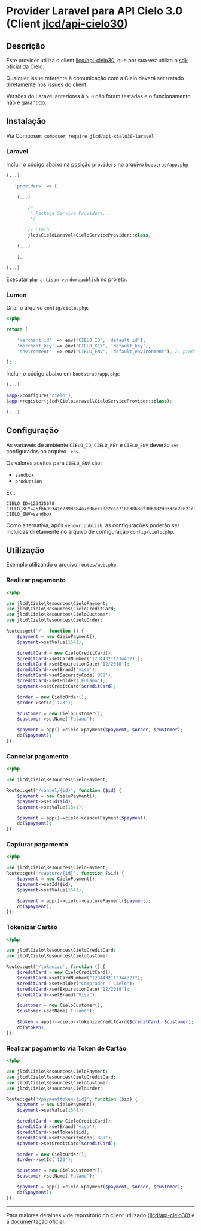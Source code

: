 # Provider Laravel para API Cielo 3.0 (Client [jlcd/api-cielo30](https://github.com/jlcd/api-cielo30))

## Descrição

Este provider utiliza o client [jlcd/api-cielo30](https://github.com/jlcd/api-cielo30), que por sua vez utiliza o [sdk oficial](https://github.com/DeveloperCielo/API-3.0-PHP) da Cielo.

Qualquer issue referente à comunicação com a Cielo deverá ser tratado diretamente nos [issues](https://github.com/jlcd/api-cielo30/issues) do client.

Versões do Laravel anteriores à `5.0` não foram testadas e o funcionamento não é garantido.

## Instalação

Via Composer: `composer require jlcd/api-cielo30-laravel`

### Laravel

Incluir o código abaixo na posição `providers` no arquivo `boostrap/app.php`
```php
(...)

   'providers' => [

    (...)

        /*
         * Package Service Providers...
         */

        // Cielo
        jlcd\CieloLaravel\CieloServiceProvider::class,

    (...)

    ],

(...)
```

Executar `php artisan vendor:publish` no projeto.

### Lumen

Criar o arquivo `config/cielo.php`:

```php
<?php

return [

    'merchant_id'  => env('CIELO_ID', 'default_id'),
    'merchant_key' => env('CIELO_KEY', 'default_key'),
    'environment'  => env('CIELO_ENV', 'default_environment'), // production | sandbox

];

```

Incluir o código abaixo em `bootstrap/app.php`:

```php
(...)

$app->configure('cielo');
$app->register(jlcd\CieloLaravel\CieloServiceProvider::class);

(...)
```

## Configuração

As variáveis de ambiente `CIELO_ID`, `CIELO_KEY` e `CIELO_ENV` deverão ser configuradas no arquivo `.env`.

Os valores aceitos para `CIELO_ENV` são:

- `sandbox`
- `production`

Ex.:

```plain
CIELO_ID=123435678
CIELO_KEY=25fbb99341c739dd84a7b06ec78c2cac718838630f30b182d033ce2e621c34f3
CIELO_ENV=sandbox
```

Como alternativa, após `vendor:publish`, as configurações poderão ser incluídas diretamente no arquivo de configuração `config/cielo.php`.

## Utilização

Exemplo utilizando o arquivo `routes/web.php`:

### Realizar pagamento

```php
<?php

use jlcd\Cielo\Resources\CieloPayment;
use jlcd\Cielo\Resources\CieloCreditCard;
use jlcd\Cielo\Resources\CieloCustomer;
use jlcd\Cielo\Resources\CieloOrder;

Route::get('/', function () {
    $payment = new CieloPayment();
    $payment->setValue(1541);

    $creditCard = new CieloCreditCard();
    $creditCard->setCardNumber('1234432112344321');
    $creditCard->setExpirationDate('12/2018');
    $creditCard->setBrand('visa');
    $creditCard->setSecurityCode('888');
    $creditCard->setHolder('Fulano');
    $payment->setCreditCard($creditCard);

    $order = new CieloOrder();
    $order->setId('123');

    $customer = new CieloCustomer();
    $customer->setName('Fulano');

    $payment = app()->cielo->payment($payment, $order, $customer);
    dd($payment);
});
```

### Cancelar pagamento

```php
<?php

use jlcd\Cielo\Resources\CieloPayment;

Route::get('/cancel/{id}', function ($id) {
    $payment = new CieloPayment();
    $payment->setId($id);
    $payment->setValue(1541);

    $payment = app()->cielo->cancelPayment($payment);
    dd($payment);
});
```

### Capturar pagamento


```php
<?php

use jlcd\Cielo\Resources\CieloPayment;
Route::get('/capture/{id}', function ($id) {
    $payment = new CieloPayment();
    $payment->setId($id);
    $payment->setValue(1541);

    $payment = app()->cielo->capturePayment($payment);
    dd($payment);
});
```

### Tokenizar Cartão

```php
<?php

use jlcd\Cielo\Resources\CieloCreditCard;
use jlcd\Cielo\Resources\CieloCustomer;

Route::get('/tokenize', function () {
    $creditCard = new CieloCreditCard();
    $creditCard->setCardNumber("1234432112344321");
    $creditCard->setHolder("Comprador T Cielo");
    $creditCard->setExpirationDate("12/2018");
    $creditCard->setBrand("Visa");

    $customer = new CieloCustomer();
    $customer->setName('Fulano');

    $token = app()->cielo->tokenizeCreditCard($creditCard, $customer);
    dd($token);
});
```

### Realizar pagamento via Token de Cartão

```php
<?php

use jlcd\Cielo\Resources\CieloPayment;
use jlcd\Cielo\Resources\CieloCreditCard;
use jlcd\Cielo\Resources\CieloCustomer;
use jlcd\Cielo\Resources\CieloOrder;

Route::get('/paymenttoken/{id}', function ($id) {
    $payment = new CieloPayment();
    $payment->setValue(1541);

    $creditCard = new CieloCreditCard();
    $creditCard->setBrand('visa');
    $creditCard->setToken($id);
    $creditCard->setSecurityCode('888');
    $payment->setCreditCard($creditCard);

    $order = new CieloOrder();
    $order->setId('123');

    $customer = new CieloCustomer();
    $customer->setName('Fulano');

    $payment = app()->cielo->payment($payment, $order, $customer);
    dd($payment);
});

```

---

Para maiores detalhes vide repositório do client utilizado ([jlcd/api-cielo30](https://github.com/jlcd/api-cielo30)) e a [documentação oficial](https://developercielo.github.io/Webservice-3.0/).